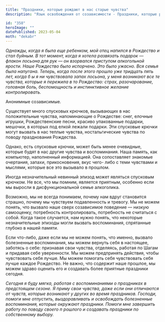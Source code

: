 ```yaml
---
title: "Праздники, которые рождают в нас старые чувства"
description: "Язык освобождения от созависимости - Праздники, которые рождают в нас старые чувства"

id: "358"
heroImage: ""
datePublished: 2023-05-04
moth: "dekabr"
---
```


_Однажды,_ _когда_ _я_ _была_ _еще_ _ребенком,_ _мой_ _отец_ _напился_ _в_
_Рождество_ _и_ _стал_ _буйным._ _В_ _тот_ _момент,_ _когда_ _я_ _хотела_
_развязать_ _подарок_ _—_ _флакон_ _лосьона_ _для_ _рук_ _—_ _он_ _взорвался_
_приступом_ _алкогольной_ _ярости._ _Наше_ _Рождество_ _было_ _испорчено._
_Это_ _было_ _ужасно._ _Вся_ _семья_ _была_ _напугана._ _Теперь,_ _когда_
_после_ _этого_ _прошло_ _уже_ _тридцать_ _пять_ _лет,_ _когда_ _б_ _ы_ _я_
_ни_ _чувствовала_ _запах_ _лосьона,_ _у_ _меня_ _возникают_ _все_ _те_
_чувства,_ _которые_ _я_ _пережила_ _в_ _то_ _Рождество:_ _страх,_
_разочарование,_ _головная_ _боль,_ _беспомощность_ _и_ _инстинктивное_
_желание_ _контролировать._

Анонимные созависимые.

Существует много спусковых крючков, вызывающих в нас положительные чувства,
напоминающие о Рождестве: снег, елочные игрушки, Рождественские песни, красиво
упакованные подарки, мешочки, в которых под елкой лежали подарки. Эти
спусковые крючки могут вызвать в нас теплые чувства, ностальгические чувства
по поводу празднования Рождества.

Однако, есть спусковые крючки, может быть менее очевидные, которые будят в нас
другие чувства и воспоминания. Наша память, как компьютер, наполненный
информацией. Она сопоставляет знакомые очертания, запахи, прикосновения, вкус
чего- либо с теми чувствами и мыслями, которые все это вызывало в прошлом.

Иногда незначительный невинный эпизод может являться спусковым крючком. Не
все, что мы помним, является приятным, особенно если мы выросли в
дисфункциональной семье алкоголика.

Возможно, мы не всегда понимаем, почему нам вдруг становится страшно, почему
мы чувствуем подавленность и тревогу. Мы не можем понять, что вызвало наше
сверх созависимое поведение — низкую самооценку, потребность контролировать,
потребность не считаться с собой. Когда такое случается, нам нужно понять, что
некоторые незначительные эпизоды могли вызвать воспоминания, спрятанные
глубоко в нашей памяти.

Если что-либо, даже если мы не можем понять, что именно, вызвало болезненные
воспоминания, мы можем вернуть себя в настоящее, заботясь о себе: признавая
свои чувства, отделяясь, работая по Шагам и придавая себе уверенности. Мы
можем предпринять действия, чтобы чувствовать себя лучше. Мы можем помогать
себя чувствовать себя лучше каждое Рождество. Не важно, что содержит наше
прошлое, мы можем здраво оценить его и создавать более приятные праздники
сегодня.

_Сегодня_ _я_ _буду_ _мягка,_ _работая_ _с_ _воспоминаниями_ _о_ _праздниках_
_в_ _предстоящем_ _сезоне._ _Я_ _приму_ _свои_ _чувства,_ _даже_ _если_ _они_
_отличаются_ _от_ _чувств,_ _которые_ _возникают_ _у_ _других_ _во_ _время_
_праздников._ _Господи,_ _помоги_ _мне_ _отпустить,_ _выздоравливать_ _и_
_освобождать_ _болезненные_ _воспоминания,_ _которые_ _окружают_ _праздники._
_Помоги_ _мне_ _завершить_ _работу_ _по_ _поводу_ _своего_ _п_ _рошлого_ _и_
_создавать_ _праздники_ _по_ _собственному_ _выбору._
